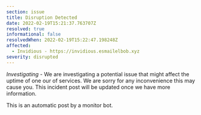 ```yaml
---
section: issue
title: Disruption Detected
date: 2022-02-19T15:21:37.763707Z
resolved: true
informational: false
resolvedWhen: 2022-02-19T15:22:47.198248Z
affected:
  - Invidious - https://invidious.esmailelbob.xyz
severity: disrupted
---
```

*Investigating* - We are investigating a potential issue that might affect the uptime of one our of services. We are sorry for any inconvenience this may cause you. This incident post will be updated once we have more information.

This is an automatic post by a monitor bot.
        